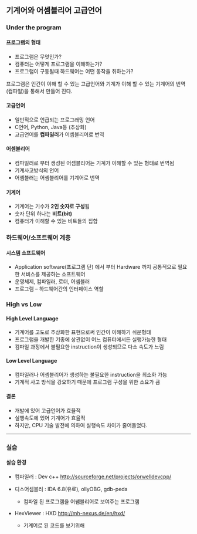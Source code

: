 



## 기계어와 어셈블리어 고급언어
### Under the program

#### 프로그램의 형태
*  프로그램은 무엇인가?
*  컴퓨터는 어떻게 프로그램을 이해하는가?
*  프로그램이 구동될때 하드웨어는 어떤 동작을 취하는가?
  
프로그램은 인간이 이해 할 수 있는 고급언어와 기계가 이해 할 수 있는 기계어의 번역(컴파일)을 통해서 만들어 진다.

#### 고급언어
*  일반적으로 언급되는 프로그래밍 언어
*  C언어, Python, Java등 (추상화)
*  고급언어를 **컴파일러**가 어셈블리어로 번역

#### 어셈블리어
*  컴파일러로 부터 생성된 어셈블리어는 기계가 이해할 수 있는 형태로 번역됨
*  기계사고방식의 언어
*  어셈블러는 어셈블리어를 기계어로 번역 
  
#### 기계어
*  기계어는 기수가 **2인 숫자로 구성**됨
*  숫자 단위 하나는 **비트(bit)**
*  컴퓨터가 이해할 수 있는 비트들의 집합

### 하드웨어/소프트웨어 계층
#### 시스템 소프트웨어
*  Application software(프로그램 단) 에서 부터 Hardware 까지 공통적으로 필요한 서비스를 제공하는 소프트웨어
*  운영체제, 컴파일러, 로더, 어셈블러
*  프로그램 – 하드웨어간의 인터페이스 역할 

### High vs Low
#### High Level Language
*  기계어를 고도로 추상화한 표현으로써 인간이 이해하기 쉬운형태
*  프로그램을 개발한 기종에 상관없이 어느 컴퓨터에서든 실행가능한 형태
*  컴파일 과정에서 불필요한 instruction이 생성되므로 다소 속도가 느림

#### Low Level Language
*  컴파일러나 어셈블리어가 생성하는 불필요한 instruction을 최소화 가능
*  기계적 사고 방식을 강요하기 때문에 프로그램 구성을 위한 소요가 큼

#### 결론
*  개발에 있어 고급언어가 효율적
*  실행속도에 있어 기계어가 효율적
*  하지만, CPU 기술 발전에 의하여 실행속도 차이가 줄어들었다.

---

### 실습

#### 실습 환경
* 컴파일러 : Dev c++
    http://sourceforge.net/projects/orwelldevcpp/

* 디스어셈블러 : IDA 6.8(유료), ollyOBG, gdb-peda
    * 컴파일 된 프로그램을 어쌤블리어로 보여주는 프로그램

* HexViewer : HXD 
    http://mh-nexus.de/en/hxd/
    * 기계어로 된 코드를 보기위해










